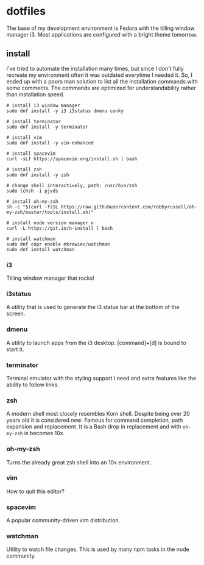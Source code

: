 # dotfiles

The base of my development environment is Fedora with the tilling window manager i3. Most applications are configured with a bright theme tomorrow.

## install

I've tried to automate the installation many times, but since I don't fully recreate my environment often it was outdated everytime I needed it. So, I ended up with a poors man solution to list all the installation commands with some comments. The commands are optimized for understandability rather than installation speed.

```
# install i3 window manager
sudo dnf install -y i3 i3status dmenu conky

# install terminator
sudo dnf install -y terminator

# install vim
sudo dnf install -y vim-enhanced

# install spacevim
curl -sLf https://spacevim.org/install.sh | bash

# install zsh
sudo dnf install -y zsh

# change shell interactively, path: /usr/bin/zsh
sudo lchsh -i pjvds

# install oh-my-zsh
sh -c "$(curl -fsSL https://raw.githubusercontent.com/robbyrussell/oh-my-zsh/master/tools/install.sh)"

# install node version manager n
curl -L https://git.io/n-install | bash

# install watchman
sudo dnf copr enable mkrawiec/watchman
sudo dnf install watchman
```

### i3

Tilling window manager that rocks!

### i3status

A utility that is used to generate the i3 status bar at the bottom of the screen.

### dmenu

A utility to launch apps from the i3 desktop. [command]+[d] is bound to start it.

### terminator

Terminal emulator with the styling support I need and extra features like the ability to follow links.

### zsh

A modern shell most closely resembles Korn shell. Despite being over 20 years old it is considered _new_. Famous for command completion, path expansion and replacement. It is a Bash drop in replacement and with `oh-my-zsh` is becomes 10x.

### oh-my-zsh

Turns the already great zsh shell into an 10x environment.

### vim

How to quit this editor?

### spacevim

A popular community-driven vim distribution.

### watchman

Utility to watch file changes. This is used by many npm tasks in the node community.
